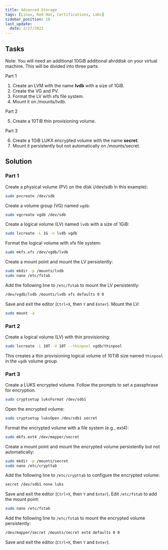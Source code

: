 ```yaml
---
title: Advanced Storage
tags: [Linux, Red Hat, Certifications, Labs]
sidebar_position: 16 
last_update:
  date: 2/27/2022
---
```


## Tasks

Note: You will need an additional 10GiB additional ahrddisk on your virtual machine. This will be divided into three parts

Part 1

1. Create an LVM with the name **lvdb** with a size of 1GiB.
2. Create the VG and PV.
3. Format the LV with xfs file system.
4. Mount it on /mounts/lvdb.

Part 2

5. Create a 10TiB thin provisioning volume.

Part 3

6. Create a 1GiB LUKX encrypted volume with the name **secret**.
7. Mount it persistently but not automatically on /mounts/secret.


## Solution

### Part 1

Create a physical volume (PV) on the disk (/dev/sdb in this example):

```sh
sudo pvcreate /dev/sdb
```

Create a volume group (VG) named `vgdb`:

```sh
sudo vgcreate vgdb /dev/sdb
```

Create a logical volume (LV) named `lvdb` with a size of 1GiB:

```sh
sudo lvcreate -L 1G -n lvdb vgdb
```

Format the logical volume with xfs file system:

```sh
sudo mkfs.xfs /dev/vgdb/lvdb
```

Create a mount point and mount the LV persistently:

```sh
sudo mkdir -p /mounts/lvdb
sudo nano /etc/fstab
```

Add the following line to `/etc/fstab` to mount the LV persistently:

```sh
/dev/vgdb/lvdb /mounts/lvdb xfs defaults 0 0
```

Save and exit the editor (`Ctrl+X`, then `Y` and `Enter`). Mount the LV:

```sh
sudo mount -a
```

### Part 2

Create a logical volume (LV) with thin provisioning:

```sh
sudo lvcreate -L 10T -V 10T --thinpool vgdb/thinpool
```

This creates a thin provisioning logical volume of 10TiB size named `thinpool` in the `vgdb` volume group.


### Part 3

Create a LUKS encrypted volume. Follow the prompts to set a passphrase for encryption.

```sh
sudo cryptsetup luksFormat /dev/sdb1
```

Open the encrypted volume:

```sh
sudo cryptsetup luksOpen /dev/sdb1 secret
```

Format the encrypted volume with a file system (e.g., ext4):

```sh
sudo mkfs.ext4 /dev/mapper/secret
```

Create a mount point and mount the encrypted volume persistently but not automatically:

```sh
sudo mkdir -p /mounts/secret
sudo nano /etc/crypttab
```

Add the following line to `/etc/crypttab` to configure the encrypted volume:

```sh
secret /dev/sdb1 none luks
```

Save and exit the editor (`Ctrl+X`, then `Y` and `Enter`).
Edit `/etc/fstab` to add the mount point:

```sh
sudo nano /etc/fstab
```

Add the following line to `/etc/fstab` to mount the encrypted volume persistently:

```sh
/dev/mapper/secret /mounts/secret ext4 defaults 0 0
```

Save and exit the editor (`Ctrl+X`, then `Y` and `Enter`).
